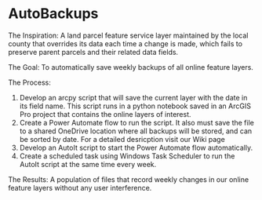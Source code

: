 # AutoBackups
The Inspiration: A land parcel feature service layer maintained by the local county that overrides its data each time a change is made, which fails to preserve parent parcels and their related data fields. 

The Goal: To automatically save weekly backups of all online feature layers. 

The Process: 
1. Develop an arcpy script that will save the current layer with the date in its field name. This script runs in a python notebook saved in an ArcGIS Pro project that contains the online layers of interest.
2. Create a Power Automate flow to run the script. It also must save the file to a shared OneDrive location where all backups will be stored, and can be sorted by date. For a detailed desricption visit our Wiki page 
3. Develop an AutoIt script to start the Power Automate flow automatically.
4. Create a scheduled task using Windows Task Scheduler to run the AutoIt script at the same time every week.

The Results: A population of files that record weekly changes in our online feature layers without any user interference.

